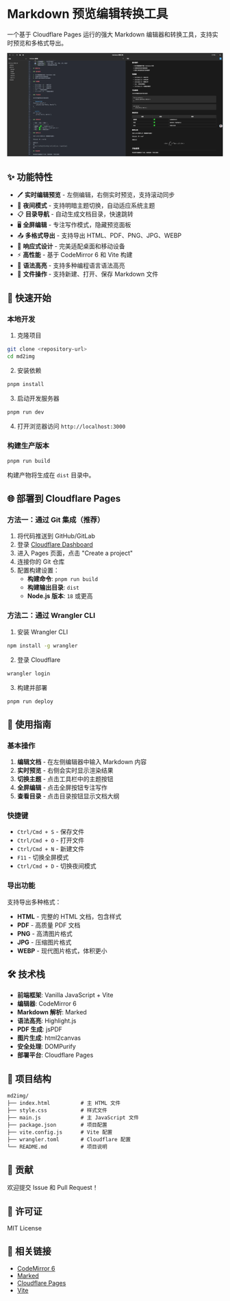 # Markdown 预览编辑转换工具

一个基于 Cloudflare Pages 运行的强大 Markdown 编辑器和转换工具，支持实时预览和多格式导出。

![md2img](./md.pgit.top.webp)

## ✨ 功能特性

- 🖊️ **实时编辑预览** - 左侧编辑，右侧实时预览，支持滚动同步
- 🌙 **夜间模式** - 支持明暗主题切换，自动适应系统主题
- 📋 **目录导航** - 自动生成文档目录，快速跳转
- 🖥️ **全屏编辑** - 专注写作模式，隐藏预览面板
- 📤 **多格式导出** - 支持导出 HTML、PDF、PNG、JPG、WEBP
- 📱 **响应式设计** - 完美适配桌面和移动设备
- ⚡ **高性能** - 基于 CodeMirror 6 和 Vite 构建
- 🎨 **语法高亮** - 支持多种编程语言语法高亮
- 💾 **文件操作** - 支持新建、打开、保存 Markdown 文件

## 🚀 快速开始

### 本地开发

1. 克隆项目
```bash
git clone <repository-url>
cd md2img
```

2. 安装依赖
```bash
pnpm install
```

3. 启动开发服务器
```bash
pnpm run dev
```

4. 打开浏览器访问 `http://localhost:3000`

### 构建生产版本

```bash
pnpm run build
```

构建产物将生成在 `dist` 目录中。

## 🌐 部署到 Cloudflare Pages

### 方法一：通过 Git 集成（推荐）

1. 将代码推送到 GitHub/GitLab
2. 登录 [Cloudflare Dashboard](https://dash.cloudflare.com/)
3. 进入 Pages 页面，点击 "Create a project"
4. 连接你的 Git 仓库
5. 配置构建设置：
   - **构建命令**: `pnpm run build`
   - **构建输出目录**: `dist`
   - **Node.js 版本**: `18` 或更高

### 方法二：通过 Wrangler CLI

1. 安装 Wrangler CLI
```bash
npm install -g wrangler
```

2. 登录 Cloudflare
```bash
wrangler login
```

3. 构建并部署
```bash
pnpm run deploy
```

## 📖 使用指南

### 基本操作

1. **编辑文档** - 在左侧编辑器中输入 Markdown 内容
2. **实时预览** - 右侧会实时显示渲染结果
3. **切换主题** - 点击工具栏中的主题按钮
4. **全屏编辑** - 点击全屏按钮专注写作
5. **查看目录** - 点击目录按钮显示文档大纲

### 快捷键

- `Ctrl/Cmd + S` - 保存文件
- `Ctrl/Cmd + O` - 打开文件
- `Ctrl/Cmd + N` - 新建文件
- `F11` - 切换全屏模式
- `Ctrl/Cmd + D` - 切换夜间模式

### 导出功能

支持导出多种格式：

- **HTML** - 完整的 HTML 文档，包含样式
- **PDF** - 高质量 PDF 文档
- **PNG** - 高清图片格式
- **JPG** - 压缩图片格式
- **WEBP** - 现代图片格式，体积更小

## 🛠️ 技术栈

- **前端框架**: Vanilla JavaScript + Vite
- **编辑器**: CodeMirror 6
- **Markdown 解析**: Marked
- **语法高亮**: Highlight.js
- **PDF 生成**: jsPDF
- **图片生成**: html2canvas
- **安全处理**: DOMPurify
- **部署平台**: Cloudflare Pages

## 📁 项目结构

```
md2img/
├── index.html          # 主 HTML 文件
├── style.css           # 样式文件
├── main.js             # 主 JavaScript 文件
├── package.json        # 项目配置
├── vite.config.js      # Vite 配置
├── wrangler.toml       # Cloudflare 配置
└── README.md           # 项目说明
```

## 🤝 贡献

欢迎提交 Issue 和 Pull Request！

## 📄 许可证

MIT License

## 🔗 相关链接

- [CodeMirror 6](https://codemirror.net/)
- [Marked](https://marked.js.org/)
- [Cloudflare Pages](https://pages.cloudflare.com/)
- [Vite](https://vitejs.dev/)